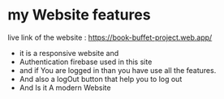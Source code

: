# my Website features
live link of the website : https://book-buffet-project.web.app/
  * it is a responsive website and 
  * Authentication firebase used in this site
  * and if You are logged in than you have use all the features.
  * And also a logOut button that help you to log out 
  * And Is it A modern Website
